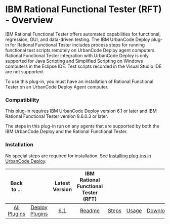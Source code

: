 
# IBM Rational Functional Tester (RFT) - Overview


IBM Rational Functional Tester offers automated capabilities for functional, regression, GUI, and data-driven testing. The IBM UrbanCode Deploy plug-in for Rational Functional Tester includes process steps for running functional test scripts remotely on UrbanCode Deploy agent computers. Rational Functional Tester integration with UrbanCode Deploy is only supported for Java Scripting and Simplified Scripting on Windows computers in the Eclipse IDE. Test scripts recorded in the Visual Studio IDE are not supported.

To use this plug-in, you must have an installation of Rational Functional Tester on an UrbanCode Deploy Agent computer.

### Compatibility

This plug-in requires IBM UrbanCode Deploy version 6.1 or later and IBM Rational Functional Tester version 8.6.0.3 or later.

The steps in this plug-in run on any agents that are supported by both the IBM UrbanCode Deploy and the Rational Functional Tester.

### Installation

No special steps are required for installation. See [Installing plug-ins in UrbanCode Deploy](https://community.ibm.com/community/user/wasdevops/blogs/laurel-dickson-bull1/2022/06/13/install-plugins "Installing plug-ins in UrbanCode Deploy").


|Back to ...||Latest Version|IBM Rational Functional Tester (RFT) ||||
| :---: | :---: | :---: | :---: | :---: | :---: | :---: |
|[All Plugins](../../index.md)|[Deploy Plugins](../README.md)|[6.1](https://raw.githubusercontent.com/UrbanCode/IBM-UCD-PLUGINS/main/files/RFT-UCD/RFT-UCD-FunctionalTest-6.1.zip)|[Readme](README.md)|[Steps](steps.md)|[Usage](usage.md)|[Downloads](downloads.md)|
